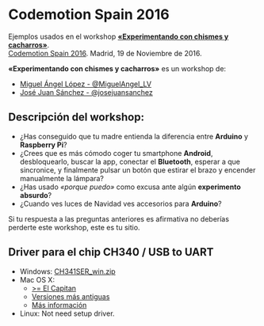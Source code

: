 # Codemotion Spain 2016

Ejemplos usados en el workshop **[«Experimentando con chismes y cacharros»][1]**.  
[Codemotion Spain 2016][2]. Madrid, 19 de Noviembre de 2016.

**«Experimentando con chismes y cacharros»** es un workshop de: 
- [Miguel Ángel López  - @MiguelAngel_LV][3]
- [José Juan Sánchez - @josejuansanchez][4]

## Descripción del workshop:

* ¿Has conseguido que tu madre entienda la diferencia entre **Arduino** y **Raspberry Pi**?
* ¿Crees que es más cómodo coger tu smartphone **Android**, desbloquearlo, buscar la app, conectar el **Bluetooth**, esperar a que sincronice, y finalmente pulsar un botón que estirar el brazo y encender manualmente la lámpara?
* ¿Has usado *«porque puedo»* como excusa ante algún **experimento absurdo**?
* ¿Cuando ves luces de Navidad ves accesorios para **Arduino**?

Si tu respuesta a las preguntas anteriores es afirmativa no deberías perderte este workshop, este es tu sitio.

## Driver para el chip CH340 / USB to UART

* Windows: [CH341SER_win.zip][5]
* Mac OS X: 
  * [>= El Capitan][6]
  * [Versiones más antiguas][7]
  * [Más información][8]
* Linux: Not need setup driver.

[1]: https://2016.codemotion.es/agenda.html#5716304078045184/84674010
[2]: http://2016.codemotion.es
[3]: http://twitter.com/MiguelAngel_LV
[4]: http://twitter.com/josejuansanchez
[5]: https://www.wemos.cc/downloads/CH341SER_win.zip
[6]: https://www.wemos.cc/downloads/CH34x_Install_mac.zip
[7]: https://www.wemos.cc/downloads/CH341SER_MAC_old.ZIP
[8]: http://kig.re/2014/12/31/how-to-use-arduino-nano-mini-pro-with-CH340G-on-mac-osx-yosemite.html
